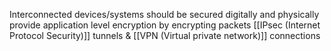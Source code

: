 Interconnected devices/systems should be secured digitally and physically
provide application level encryption by encrypting packets 
[[IPsec (Internet Protocol Security)]] tunnels & [[VPN (Virtual private network)]] connections